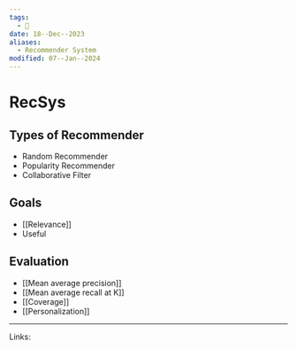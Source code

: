 ```yaml
---
tags:
  - 🌱
date: 18--Dec--2023
aliases:
  - Recommender System
modified: 07--Jan--2024
---
```

# RecSys
## Types of Recommender
- Random Recommender
- Popularity Recommender
- Collaborative Filter
## Goals
- [[Relevance]]
- Useful
## Evaluation
- [[Mean average precision]]
- [[Mean average recall at K]]
- [[Coverage]]
- [[Personalization]]

---
Links:
